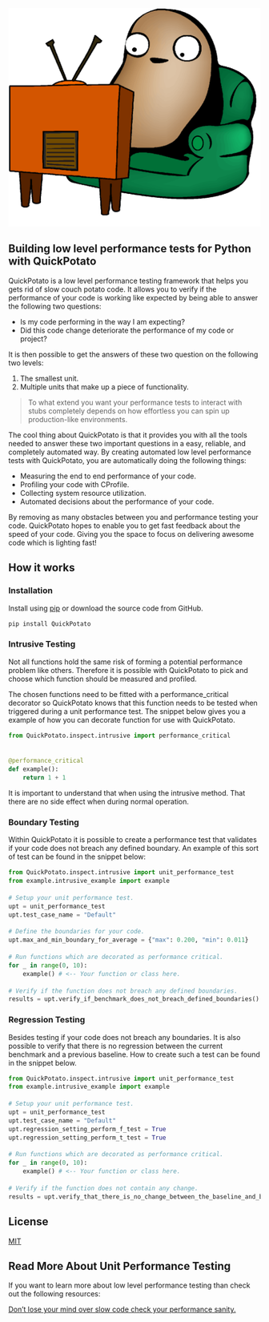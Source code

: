 [![Couch Potato code in a lazy chair](/images/potato-banner-tv.jpg "Slow Potato Code")](https://github.com/JoeyHendricks/python-low-level-performance-testing/blob/master/images/potato-banner-tv.png?raw=true)

## Building low level performance tests for Python with QuickPotato

QuickPotato is a low level performance testing framework that helps you gets rid of slow couch potato code.
It allows you to verify if the performance of your code is working like expected 
by being able to answer the following two questions:

- Is my code performing in the way I am expecting?
- Did this code change deteriorate the performance of my code or project?

It is then possible to get the answers of these two question on the following two levels:

1. The smallest unit.
2. Multiple units that make up a piece of functionality.

> To what extend you want your performance tests to interact with stubs completely 
> depends on how effortless you can spin up production-like environments. 

The cool thing about QuickPotato is that it provides you with all the tools needed to 
answer these two important questions in a easy, reliable, and completely automated way. 
By creating automated low level performance tests with QuickPotato, you are automatically 
doing the following things:

- Measuring the end to end performance of your code.
- Profiling your code with CProfile.
- Collecting system resource utilization.
- Automated decisions about the performance of your code. 

By removing as many obstacles between you and performance testing your code.
QuickPotato hopes to enable you to get fast feedback about the speed of your code.
Giving you the space to focus on delivering awesome code which is lighting fast! 

## How it works

### Installation

Install using [pip](https://pip.pypa.io/en/stable/) or download the source code from GitHub.
```bash
pip install QuickPotato
```

### Intrusive Testing

Not all functions hold the same risk of forming a potential performance problem like others.
Therefore it is possible with QuickPotato to pick and choose which function should be measured and profiled.

The chosen functions need to be fitted with a performance_critical decorator so QuickPotato knows that this
function needs to be tested when triggered during a unit performance test. 
The snippet below gives you a example of how you can decorate function for use with QuickPotato.

```python
from QuickPotato.inspect.intrusive import performance_critical


@performance_critical
def example():
    return 1 + 1

```

It is important to understand that when using the intrusive method. 
That there are no side effect when during normal operation.

### Boundary Testing

Within QuickPotato it is possible to create a performance test that validates if 
your code does not breach any defined boundary.
An example of this sort of test can be found in the snippet below: 

```python
from QuickPotato.inspect.intrusive import unit_performance_test
from example.intrusive_example import example

# Setup your unit performance test.
upt = unit_performance_test
upt.test_case_name = "Default"

# Define the boundaries for your code.
upt.max_and_min_boundary_for_average = {"max": 0.200, "min": 0.011}
        
# Run functions which are decorated as performance critical.
for _ in range(0, 10):
    example() # <-- Your function or class here.
        
# Verify if the function does not breach any defined boundaries.
results = upt.verify_if_benchmark_does_not_breach_defined_boundaries()
```
### Regression Testing

Besides testing if your code does not breach any boundaries.
It is also possible to verify that there is no regression between the current benchmark and a previous baseline.
How to create such a test can be found in the snippet below.

```python
from QuickPotato.inspect.intrusive import unit_performance_test
from example.intrusive_example import example

# Setup your unit performance test.
upt = unit_performance_test
upt.test_case_name = "Default"
upt.regression_setting_perform_f_test = True
upt.regression_setting_perform_t_test = True

# Run functions which are decorated as performance critical.
for _ in range(0, 10):
    example() # <-- Your function or class here.

# Verify if the function does not contain any change.
results = upt.verify_that_there_is_no_change_between_the_baseline_and_benchmark()
```

## License

[MIT](https://choosealicense.com/licenses/mit/)

## Read More About Unit Performance Testing

If you want to learn more about low level performance testing than check out the following resources:

[Don’t lose your mind over slow code check your performance sanity.](https://www.linkedin.com/pulse/dont-lose-your-mind-over-slow-code-check-performance-sanity-joey/) 